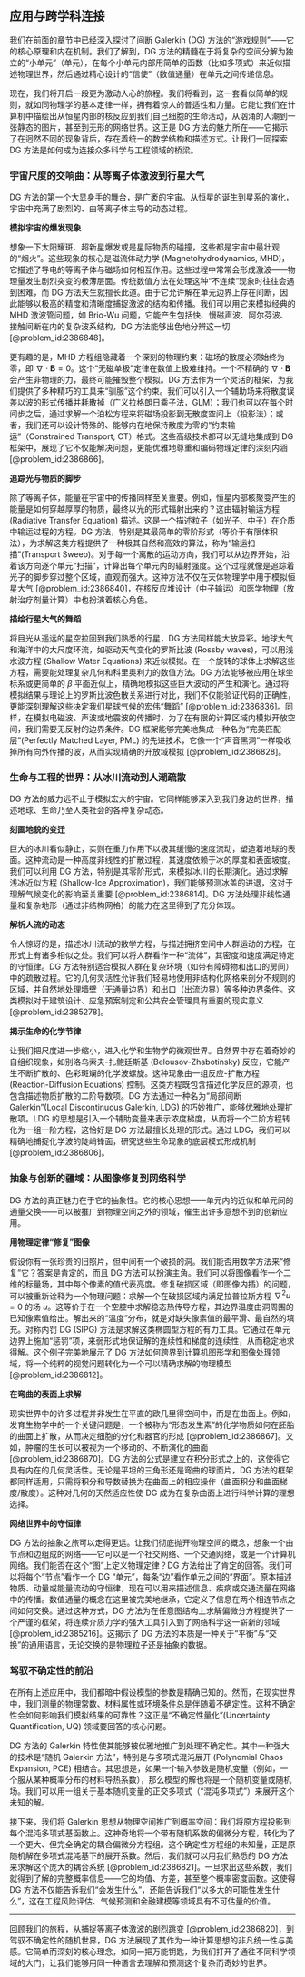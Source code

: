 ## 应用与跨学科连接

我们在前面的章节中已经深入探讨了间断 Galerkin (DG) 方法的“游戏规则”——它的核心原理和内在机制。我们了解到，DG 方法的精髓在于将复杂的空间分解为独立的“小单元”（单元），在每个小单元内部用简单的函数（比如多项式）来近似描述物理世界，然后通过精心设计的“信使”（数值通量）在单元之间传递信息。

现在，我们将开启一段更为激动人心的旅程。我们将看到，这一套看似简单的规则，就如同物理学的基本定律一样，拥有着惊人的普适性和力量。它能让我们在计算机中描绘出从恒星内部的核反应到我们自己细胞的生命活动，从汹涌的人潮到一张静态的图片，甚至到无形的网络世界。这正是 DG 方法的魅力所在——它揭示了在迥然不同的现象背后，存在着统一的数学结构和描述方式。让我们一同探索 DG 方法是如何成为连接众多科学与工程领域的桥梁。

### 宇宙尺度的交响曲：从等离子体激波到行星大气

DG 方法的第一个大显身手的舞台，是广袤的宇宙。从恒星的诞生到星系的演化，宇宙中充满了剧烈的、由等离子体主导的动态过程。

**模拟宇宙的爆发现象**

想象一下太阳耀斑、超新星爆发或是星际物质的碰撞，这些都是宇宙中最壮观的“烟火”。这些现象的核心是磁流体动力学 (Magnetohydrodynamics, MHD)，它描述了导电的等离子体与磁场如何相互作用。这些过程中常常会形成激波——物理量发生剧烈突变的极薄层面。传统数值方法在处理这种“不连续”现象时往往会遇到困难，而 DG 方法天生就擅长此道。由于它允许解在单元边界上存在间断，因此能够以极高的精度和清晰度捕捉激波的结构和传播。我们可以用它来模拟经典的 MHD 激波管问题，如 Brio-Wu 问题，它能产生包括快、慢磁声波、阿尔芬波、接触间断在内的复杂波系结构，DG 方法能够出色地分辨这一切 [@problem_id:2386848]。

更有趣的是，MHD 方程组隐藏着一个深刻的物理约束：磁场的散度必须始终为零，即 $\nabla \cdot \mathbf{B} = 0$。这个“无磁单极”定律在数值上极难维持。一个不精确的 $\nabla \cdot \mathbf{B}$ 会产生非物理的力，最终可能摧毁整个模拟。DG 方法作为一个灵活的框架，为我们提供了多种精巧的工具来“驯服”这个约束。我们可以引入一个辅助场来将散度误差以波的形式传播并耗散掉（广义拉格朗日乘子法，GLM）；我们也可以在每个时间步之后，通过求解一个泊松方程来将磁场投影到无散度空间上（投影法）；或者，我们还可以设计特殊的、能够内在地保持散度为零的“约束输运”（Constrained Transport, CT）格式。这些高级技术都可以无缝地集成到 DG 框架中，展现了它不仅能解决问题，更能优雅地尊重和编码物理定律的深刻内涵 [@problem_id:2386866]。

**追踪光与物质的脚步**

除了等离子体，能量在宇宙中的传播同样至关重要。例如，恒星内部核聚变产生的能量是如何穿越厚厚的物质，最终以光的形式辐射出来的？这由辐射输运方程 (Radiative Transfer Equation) 描述。这是一个描述粒子（如光子、中子）在介质中输运过程的方程。DG 方法，特别是其最简单的零阶形式（等价于有限体积法），为求解这类方程提供了一种极其自然和高效的算法，称为“输运扫描”(Transport Sweep)。对于每一个离散的运动方向，我们可以从边界开始，沿着该方向逐个单元“扫描”，计算出每个单元内的辐射强度。这个过程就像是追踪着光子的脚步穿过整个区域，直观而强大。这种方法不仅在天体物理学中用于模拟恒星大气 [@problem_id:2386840]，在核反应堆设计（中子输运）和医学物理（放射治疗剂量计算）中也扮演着核心角色。

**描绘行星大气的舞蹈**

将目光从遥远的星空拉回到我们熟悉的行星，DG 方法同样能大放异彩。地球大气和海洋中的大尺度环流，如驱动天气变化的罗斯比波 (Rossby waves)，可以用浅水波方程 (Shallow Water Equations) 来近似模拟。在一个旋转的球体上求解这些方程，需要能处理复杂几何和科里奥利力的数值方法。DG 方法能够被应用在球坐标系或更简单的 $\beta$ 平面近似上，精确地模拟这些巨大波动的产生和演化。通过将模拟结果与理论上的罗斯比波色散关系进行对比，我们不仅能验证代码的正确性，更能深刻理解这些决定我们星球气候的宏伟“舞蹈” [@problem_id:2386836]。同样，在模拟电磁波、声波或地震波的传播时，为了在有限的计算区域内模拟开放空间，我们需要无反射的边界条件。DG 框架能够完美地集成一种名为“完美匹配层”(Perfectly Matched Layer, PML) 的先进技术，它像一个“声音黑洞”一样吸收掉所有向外传播的波，从而实现精确的开放域模拟 [@problem_id:2386828]。

### 生命与工程的世界：从冰川流动到人潮疏散

DG 方法的威力远不止于模拟宏大的宇宙。它同样能够深入到我们身边的世界，描述地球、生命乃至人类社会的各种复杂动态。

**刻画地貌的变迁**

巨大的冰川看似静止，实则在重力作用下以极其缓慢的速度流动，塑造着地球的表面。这种流动是一种高度非线性的扩散过程，其速度依赖于冰的厚度和表面坡度。我们可以利用 DG 方法，特别是其零阶形式，来模拟冰川的长期演化。通过求解浅冰近似方程 (Shallow-Ice Approximation)，我们能够预测冰盖的进退，这对于理解气候变化的影响至关重要 [@problem_id:2386814]。DG 方法处理非线性通量和复杂地形（通过非结构网格）的能力在这里得到了充分体现。

**解析人流的动态**

令人惊讶的是，描述冰川流动的数学方程，与描述拥挤空间中人群运动的方程，在形式上有诸多相似之处。我们可以将人群看作一种“流体”，其密度和速度满足特定的守恒律。DG 方法特别适合模拟人群在复杂环境（如带有障碍物和出口的房间）中的疏散过程。它的几何灵活性允许我们轻易地使用非结构化网格来剖分不规则的区域，并自然地处理墙壁（无通量边界）和出口（出流边界）等多种边界条件。这类模拟对于建筑设计、应急预案制定和公共安全管理具有重要的现实意义 [@problem_id:2385278]。

**揭示生命的化学节律**

让我们把尺度进一步缩小，进入化学和生物学的微观世界。自然界中存在着奇妙的自组织现象，如别洛乌索夫-扎鲍廷斯基 (Belousov-Zhabotinsky) 反应，它能产生不断扩散的、色彩斑斓的化学波螺旋。这种现象由一组反应-扩散方程 (Reaction-Diffusion Equations) 控制。这类方程既包含描述化学反应的源项，也包含描述物质扩散的二阶导数项。DG 方法通过一种名为“局部间断 Galerkin”(Local Discontinuous Galerkin, LDG) 的巧妙推广，能够优雅地处理扩散项。LDG 的思想是引入一个辅助变量来表示浓度梯度，从而将一个二阶方程转化为一组一阶方程，这恰好是 DG 方法最擅长处理的形式。通过 LDG，我们可以精确地捕捉化学波的陡峭锋面，研究这些生命现象的底层模式形成机制 [@problem_id:2386806]。

### 抽象与创新的疆域：从图像修复到网络科学

DG 方法的真正魅力在于它的抽象性。它的核心思想——单元内的近似和单元间的通量交换——可以被推广到物理空间之外的领域，催生出许多意想不到的创新应用。

**用物理定律“修复”图像**

假设你有一张珍贵的旧照片，但中间有一个破损的洞。我们能否用数学方法来“修复”它？答案是肯定的，而且 DG 方法可以扮演主角。我们可以将图像看作一个二维的标量场，其中每个像素的值代表亮度。修复破损区域（即图像内插）的问题，可以被重新诠释为一个物理问题：求解一个在破损区域内满足拉普拉斯方程 $\nabla^2 u = 0$ 的场 $u$。这等价于在一个空腔中求解稳态热传导方程，其边界温度由洞周围的已知像素值给出。解出来的“温度”分布，就是对缺失像素值的最平滑、最自然的填充。对称内罚 DG (SIPG) 方法是求解这类椭圆型方程的有力工具。它通过在单元边界上施加“惩罚”项，来弱形式地保证解的连续性和梯度的连续性，从而稳定地求得解。这个例子完美地展示了 DG 方法如何跨界到计算机图形学和图像处理领域，将一个纯粹的视觉问题转化为一个可以精确求解的物理模型 [@problem_id:2386812]。

**在弯曲的表面上求解**

现实世界中的许多过程并非发生在平直的欧几里得空间中，而是在曲面上。例如，发育生物学中的一个关键问题是，一个被称为“形态发生素”的化学物质如何在胚胎的曲面上扩散，从而决定细胞的分化和器官的形成 [@problem_id:2386867]。又如，肿瘤的生长可以被视为一个移动的、不断演化的曲面 [@problem_id:2386870]。DG 方法的公式是建立在积分形式之上的，这使得它具有内在的几何灵活性。无论是平坦的三角形还是弯曲的球面片，DG 方法的框架都同样适用，只需将积分和导数替换为在曲面上的相应操作（曲面积分和曲面梯度/散度）。这种对几何的天然适应性使 DG 成为在复杂曲面上进行科学计算的理想选择。

**网络世界中的守恒律**

DG 方法的抽象之旅可以走得更远。让我们彻底抛开物理空间的概念，想象一个由节点和边组成的网络——它可以是一个社交网络、一个交通网络，或是一个计算机网络。我们能否在这个“图”上定义物理定律？DG 方法给出了肯定的回答。我们可以将每个“节点”看作一个 DG “单元”，每条“边”看作单元之间的“界面”。原本描述物质、动量或能量流动的守恒律，现在可以用来描述信息、疾病或交通流量在网络中的传播。数值通量的概念在这里被完美地继承，它定义了信息在两个相连节点之间如何交换。通过这种方式，DG 方法为在任意图结构上求解偏微分方程提供了一个严谨的框架，将连续介质力学的强大工具引入到了网络科学这一崭新的领域 [@problem_id:2385216]。这揭示了 DG 方法的本质是一种关于“平衡”与“交换”的通用语言，无论交换的是物理粒子还是抽象的数据。

### 驾驭不确定性的前沿

在所有上述应用中，我们都暗中假设模型的参数是精确已知的。然而，在现实世界中，我们测量的物理常数、材料属性或环境条件总是伴随着不确定性。这种不确定性会如何影响我们模拟结果的可靠性？这正是“不确定性量化”(Uncertainty Quantification, UQ) 领域要回答的核心问题。

DG 方法的 Galerkin 特性使其能够被优雅地推广到处理不确定性。其中一种强大的技术是“随机 Galerkin 方法”，特别是与多项式混沌展开 (Polynomial Chaos Expansion, PCE) 相结合。其思想是，如果一个输入参数是随机变量（例如，一个服从某种概率分布的材料导热系数），那么模型的解也将是一个随机变量或随机场。我们可以用一组关于基本随机变量的正交多项式（“混沌多项式”）来展开这个未知的解。

接下来，我们将 Galerkin 思想从物理空间推广到概率空间：我们将原方程投影到每个混沌多项式基函数上。这神奇地将一个带有随机系数的偏微分方程，转化为了一个更大、但完全确定的耦合偏微分方程组。这个确定性方程组的未知量，正是原随机解在多项式混沌基下的展开系数。然后，我们就可以用我们熟悉的 DG 方法来求解这个庞大的耦合系统 [@problem_id:2386821]。一旦求出这些系数，我们就得到了解的完整概率信息——它的均值、方差，甚至整个概率密度函数。这使得 DG 方法不仅能告诉我们“会发生什么”，还能告诉我们“以多大的可能性发生什么”，这在工程风险评估、气候预测和金融建模等领域具有不可估量的价值。

***

回顾我们的旅程，从捕捉等离子体激波的剧烈跳变 [@problem_id:2386820]，到驾驭不确定性的随机世界，DG 方法展现了其作为一种计算思想的非凡统一性与美感。它简单而深刻的核心理念，如同一把万能钥匙，为我们打开了通往不同科学领域的大门，让我们能够用同一种语言去理解和预测这个复杂而奇妙的世界。